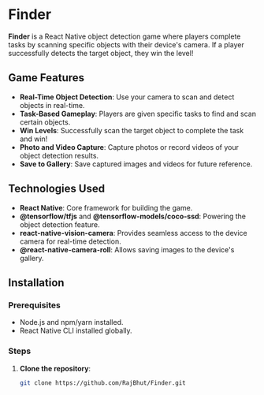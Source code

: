 # Finder

**Finder** is a React Native object detection game where players complete tasks by scanning specific objects with their device's camera. If a player successfully detects the target object, they win the level!

## Game Features

- **Real-Time Object Detection**: Use your camera to scan and detect objects in real-time.
- **Task-Based Gameplay**: Players are given specific tasks to find and scan certain objects.
- **Win Levels**: Successfully scan the target object to complete the task and win!
- **Photo and Video Capture**: Capture photos or record videos of your object detection results.
- **Save to Gallery**: Save captured images and videos for future reference.

## Technologies Used

- **React Native**: Core framework for building the game.
- **@tensorflow/tfjs** and **@tensorflow-models/coco-ssd**: Powering the object detection feature.
- **react-native-vision-camera**: Provides seamless access to the device camera for real-time detection.
- **@react-native-camera-roll**: Allows saving images to the device's gallery.

## Installation

### Prerequisites

- Node.js and npm/yarn installed.
- React Native CLI installed globally.

### Steps

1. **Clone the repository**:

   ```bash
   git clone https://github.com/RajBhut/Finder.git
   

